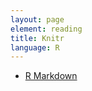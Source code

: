 ```yaml
---
layout: page
element: reading
title: Knitr
language: R
---
```


* [R Markdown](http://r4ds.had.co.nz/r-markdown.html)
